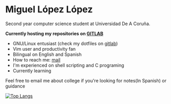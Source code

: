 # Miguel López López

Second year computer science student at Universidad De A Coruña.

**Currently hosting my repositories on [GITLAB](https://gitlab.com/migueldeoleiros)**

- GNU/Linux entusiast (check my dotfiles on [gitlab](https://gitlab.com/migueldeoleiros/dotfiles))
- Vim user and productivity fan
- Bilingual on English and Spanish
- How to reach me: [mail](mailto:migueldeoleiros@gmail.com "migueldeoleiros@gmail.com")
- I'm experienced on shell scripting and C programing
- Currently learning 
  
Feel free to email me about college if you're looking for notes(In Spanish) or guidance

[![Top Langs](https://github-readme-stats.vercel.app/api/top-langs/?username=migueldeoleiros&layout=compact&langs_count=8)](https://github.com/anuraghazra/github-readme-stats)
